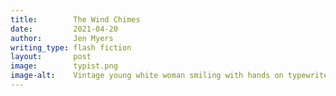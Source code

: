 ```yaml
---
title:        The Wind Chimes
date:         2021-04-20
author:       Jen Myers
writing_type: flash fiction
layout:       post
image:        typist.png
image-alt:    Vintage young white woman smiling with hands on typewriter keys
---
```

